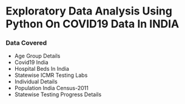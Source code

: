 # Exploratory Data Analysis Using Python On COVID19 Data In INDIA

### Data Covered
* Age Group Details
* Covid19 India	
* Hospital Beds In India
* Statewise ICMR Testing Labs
* Individual Details
* Population India Census-2011
* Statewise Testing Progress Details